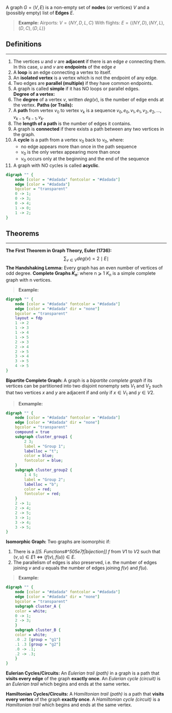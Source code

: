 A graph $G = (V, E)$ is a non-empty set of __nodes__ (or vertices) $V$ and a (possibly empty) list of __Edges__ $E$.

>__Example:__
>Airports: $V = \{NY, D, L, C\}$
>With flights: $E = \{(NY,D),(NY,L),(D,C),(D,L)\}$

## Definitions
---
1. The vertices $u$ and $v$ are __adjacent__ if there is an edge $e$ connecting them. In this case, $u$ and $v$ are __endpoints__ of the edge $e$
2. A __loop__ is an edge connecting a vertex to itself.
3. An __isolated vertex__ is a vertex which is not the endpoint of any edge.
4. Two edges are __parallel (multiple)__ if they have common endpoints.
5. A graph is called __simple__ if it has NO loops or parallel edges.   
__Degree of a vertex:__
1. The __degree__ of a vertex $v$, written $deg(v)$, is the number of edge ends at the vertex.
__Paths (or Trails):__
1. A __path__ from vertex $v_0$ to vertex $v_k$ is a sequence $v_0,e_0,v_1,e_1,v_2,e_2,\dots,v_{k-1},e_{k-1},v_k$.
2. The __length of a path__ is the number of edges it contains.
3. A graph is __connected__ if there exists a path between any two vertices in the graph.
4. A __cycle__ is a path from a vertex $v_0$ back to $v_0$, where:
	- no edge appears more than once in the path sequence
	- $v_0$ is the only vertex appearing more than once
	- $v_0$ occurs only at the beginning and the end of the sequence
5. A graph with NO cycles is called __acyclic__.

```dot
digraph "" {
	node [color = "#dadada" fontcolor = "#dadada"]
	edge [color = "#dadada"]
	bgcolor = "transparent"
	0 -> 1;
	0 -> 3;
	0 -> 4;
	1 -> 0;
	1 -> 2;
}
```

## Theorems
---
__The First Theorem in Graph Theory, Euler (1736):__$$\sum_{v \in V} deg(v) = 2\mid E\mid$$
__The Handshaking Lemma:__ Every graph has an even number of vertices of odd degree.
__Complete Graphs $K_n$__: where n ⩾ 1 $K_n$ is a simple complete graph with n vertices.
>__Example:__
```dot
digraph "" {
	node [color = "#dadada" fontcolor = "#dadada"]
	edge [color = "#dadada" dir = "none"]
	bgcolor = "transparent"
	layout = fdp
	1 -> 2
	1 -> 3
	1 -> 4
	1 -> 5
	2 -> 3
	2 -> 4
	2 -> 5
	3 -> 4
	3 -> 5
	4 -> 5
}
```
__Bipartite Complete Graph:__ A graph is a _bipartite complete graph_ if its vertices can be partitioned into two disjoint nonempty sets $V_1$ and $V_2$ such that two vertices $x$ and $y$ are adjacent if and only if $x \in V_1$ and $y \in V2$.
>__Exmample:__
```dot
digraph "" {
	node [color = "#dadada" fontcolor = "#dadada"]
	edge [color = "#dadada" dir = "none"]
	bgcolor = "transparent"
	compound = true
	subgraph cluster_group1 {
		2 3;
		label = "Group 1";
		labelloc = "t";
		color = blue;
		fontcolor = blue;
	}
	subgraph cluster_group2 {
		1 4 5;
		label = "Group 2";
		labelloc = "b";
		color = red;
		fontcolor = red;
	}
	2 -> 1;
	2 -> 4;
	2 -> 5;
	3 -> 1;
	3 -> 4;
	3 -> 5;
}
```

__Isomorphic Graph:__ Two graphs are isomorphic if:
1. There is a _[[5. Functions#^505e7f|bijection]] $f$_ from $V1$ to $V2$ such that $(v, u) ∈ E1 ⇔ (f(v), f(u)) ∈ E.$
2. The parallelism of edges is also preserved, i.e. the number of edges joining $v$ and $u$ equals the number of edges joining $f(v)$ and $f(u)$.
>__Example:__
```dot
digraph "" {
	node [color = "#dadada" fontcolor = "#dadada"]
	edge [color = "#dadada" dir = "none"]
	bgcolor = "transparent"
	subgraph cluster_A {
	color = white;
	0 -> 1;
	2 -> 3;
	}
	subgraph cluster_B {
	color = white;
	.0 .2 [group = "g1"]
	.1 .3 [group = "g2"]
	.0 -> .1;
	.2 -> .3;
	}
}
```

__Eulerian Cycles/Circuits:__
An _Eulerian trail (path)_ in a graph is a path that __visits every edge__ of the graph __exactly once__.
An _Eulerian cycle (circuit)_ is an _Eulerian trail_ which begins and ends at the same vertex.

__Hamiltonian Cycles/Circuits:__
A _Hamiltonian trail (path)_ is a path that __visits every vertex__ of the graph __exactly once__.
A _Hamiltonian cycle (circuit)_ is a _Hamiltonian trail_ which begins and ends at the same vertex.